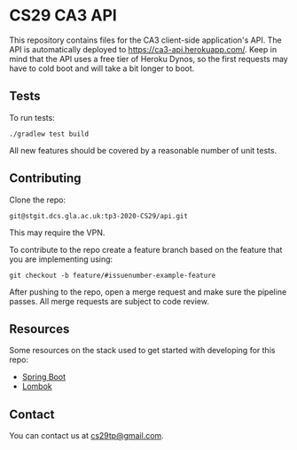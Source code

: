 # CS29 CA3 API

This repository contains files for the CA3 client-side application's API. The API is automatically deployed to <https://ca3-api.herokuapp.com/>. Keep in mind that the API uses a free tier of Heroku Dynos, so the first requests may have to cold boot and will take a bit longer to boot.

## Tests

To run tests:

```shell
./gradlew test build
```

All new features should be covered by a reasonable number of unit tests.

## Contributing

Clone the repo:

```shell
git@stgit.dcs.gla.ac.uk:tp3-2020-CS29/api.git
```

This may require the VPN.

To contribute to the repo create a feature branch based on the feature that you are implementing using:

```shell
git checkout -b feature/#issuenumber-example-feature
```

After pushing to the repo, open a merge request and make sure the pipeline passes. All merge requests are subject to code review.

## Resources

Some resources on the stack used to get started with developing for this repo:

* [Spring Boot](https://spring.io/projects/spring-boot)
* [Lombok](https://projectlombok.org/)

## Contact

You can contact us at cs29tp@gmail.com.
